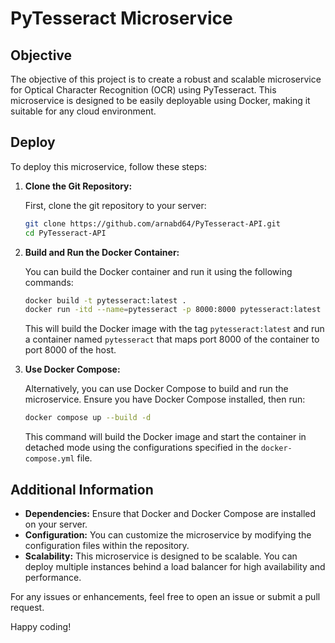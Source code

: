 
# PyTesseract Microservice

## Objective

The objective of this project is to create a robust and scalable microservice for Optical Character Recognition (OCR) using PyTesseract. This microservice is designed to be easily deployable using Docker, making it suitable for any cloud environment.

## Deploy

To deploy this microservice, follow these steps:

1. **Clone the Git Repository:**

   First, clone the git repository to your server:

   ```sh
   git clone https://github.com/arnabd64/PyTesseract-API.git
   cd PyTesseract-API
   ```

2. **Build and Run the Docker Container:**

   You can build the Docker container and run it using the following commands:

   ```sh
   docker build -t pytesseract:latest .
   docker run -itd --name=pytesseract -p 8000:8000 pytesseract:latest
   ```

   This will build the Docker image with the tag `pytesseract:latest` and run a container named `pytesseract` that maps port 8000 of the container to port 8000 of the host.

3. **Use Docker Compose:**

   Alternatively, you can use Docker Compose to build and run the microservice. Ensure you have Docker Compose installed, then run:

   ```sh
   docker compose up --build -d
   ```

   This command will build the Docker image and start the container in detached mode using the configurations specified in the `docker-compose.yml` file.

## Additional Information

- **Dependencies:** Ensure that Docker and Docker Compose are installed on your server.
- **Configuration:** You can customize the microservice by modifying the configuration files within the repository.
- **Scalability:** This microservice is designed to be scalable. You can deploy multiple instances behind a load balancer for high availability and performance.

For any issues or enhancements, feel free to open an issue or submit a pull request.

Happy coding!
